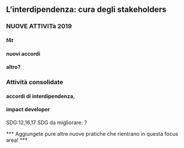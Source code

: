 ## L’interdipendenza: cura degli stakeholders

### NUOVE ATTIVITà 2019

#### f4t

#### nuovi accordi

#### altro?

### Attività consolidate

#### accordi di interdipendenza, 

#### impact developer

SDG:12,16,17
SDG da migliorare: ?

*** Aggiungete pure altre nuove pratiche che rientrano in questa focus area! ***

